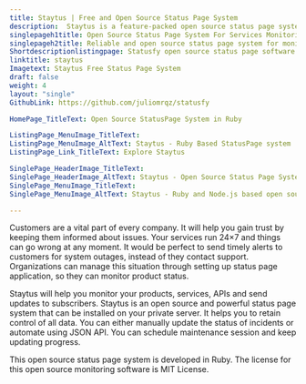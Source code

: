 ```yaml
---
title: Staytus | Free and Open Source Status Page System
description:  Staytus is a feature-packed open source status page system for monitoring web server applications. It also supports integration with external applications.
singlepageh1title: Open Source Status Page System For Services Monitoring
singlepageh2title: Reliable and open source status page system for monitoring the web applications and services. Notify customers and helps to reduce downtime of system outages.
Shortdescriptionlistingpage: Statusfy open source status page software for generating static or server rendered websites. Create incidents and publish your site with CLI and even reduce server cost by generating static website.
linktitle: staytus
Imagetext: Staytus Free Status Page System
draft: false
weight: 4
layout: "single"
GithubLink: https://github.com/juliomrqz/statusfy

HomePage_TitleText: Open Source StatusPage System in Ruby

ListingPage_MenuImage_TitleText: 
ListingPage_MenuImage_AltText: Staytus - Ruby Based StatusPage system
ListingPage_Link_TitleText: Explore Staytus

SinglePage_HeaderImage_TitleText: 
SinglePage_HeaderImage_AltText: Staytus - Open Source Status Page System
SinglePage_MenuImage_TitleText: 
SinglePage_MenuImage_AltText: Staytus - Ruby and Node.js based open source status page system

---
```


Customers are a vital part of every company. It will help you gain trust by keeping them informed about issues. Your services run 24×7 and things can go wrong at any moment. It would be perfect to send timely alerts to customers for system outages, instead of they contact support. Organizations can manage this situation through setting up status page application, so they can monitor product status.

Staytus will help you monitor your products, services, APIs and send updates to subscribers. Staytus is an open source and powerful status page system that can be installed on your private server. It helps you to retain control of all data. You can either manually update the status of incidents or automate using JSON API. You can schedule maintenance session and keep updating progress.

This open source status page system is developed in Ruby. The license for this open source monitoring software is MIT License.